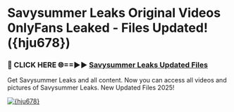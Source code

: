 # Savysummer Leaks Original Videos 0nlyFans Leaked - Files Updated! ({hju678})

<h3>🔴 CLICK HERE 🌐==►► <a href="https://tinyurl.com/ms9xzufz" rel="nofollow">Savysummer Leaks Updated Files</a></h3>

Get Savysummer Leaks and all content. Now you can access all videos and pictures of Savysummer Leaks. New Updated Files 2025!

[![{hju678}](https://i.imgur.com/PQ7UWWw.gif)](https://tinyurl.com/ms9xzufz)